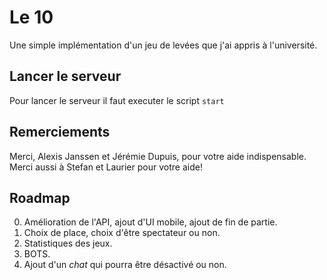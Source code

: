 # Le 10

Une simple implémentation d'un jeu de levées que j'ai appris à l'université.

## Lancer le serveur

Pour lancer le serveur il faut executer le script `start`

## Remerciements

Merci, Alexis Janssen et Jérémie Dupuis, pour votre aide indispensable.
Merci aussi à Stefan et Laurier pour votre aide!

## Roadmap

0. Amélioration de l'API, ajout d'UI mobile, ajout de fin de partie.
1. Choix de place, choix d'être spectateur ou non.
2. Statistiques des jeux.
3. BOTS.
4. Ajout d'un *chat* qui pourra être désactivé ou non.
